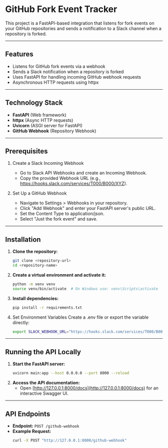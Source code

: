 # GitHub Fork Event Tracker
This project is a FastAPI-based integration that listens for fork events on your GitHub repositories and sends a notification to a Slack channel when a repository is forked.

---

## Features
- Listens for GitHub fork events via a webhook
- Sends a Slack notification when a repository is forked
- Uses FastAPI for handling incoming GitHub webhook requests
- Asynchronous HTTP requests using httpx

---

## Technology Stack
- **FastAPI** (Web framework)
- **httpx** (Async HTTP requests)
- **Uvicorn** (ASGI server for FastAPI)
- **GitHub Webhook** (Repository Webhook)

---

## Prerequisites
1. Create a Slack Incoming Webhook
   - Go to Slack API Webhooks and create an Incoming Webhook.
   - Copy the provided Webhook URL (e.g., https://hooks.slack.com/services/T000/B000/XYZ).

2. Set Up a GitHub Webhook
   - Navigate to Settings > Webhooks in your repository.
   - Click "Add Webhook" and enter your FastAPI server's public URL.
   - Set the Content Type to application/json.
   - Select "Just the fork event" and save.

---

## Installation
1. **Clone the repository:**
   ```bash
   git clone <repository-url>
   cd <repository-name>
   ```
2. **Create a virtual environment and activate it:**
   ```bash
   python -m venv venv
   source venv/bin/activate  # On Windows use: venv\Scripts\activate
   ```
3. **Install dependencies:**
   ```bash
   pip install -r requirements.txt
   ```
4. Set Environment Variables
   Create a .env file or export the variable directly:
   ```bash
   export SLACK_WEBHOOK_URL="https://hooks.slack.com/services/T000/B000/XYZ"
   ```

---

## Running the API Locally
1. **Start the FastAPI server:**
   ```bash
   uvicorn main:app --host 0.0.0.0 --port 8000 --reload
   ```
2. **Access the API documentation:**
   - Open [http://127.0.0.1:8000/docs](http://127.0.0.1:8000/docs) for an interactive Swagger UI.

---

## API Endpoints
- **Endpoint:** `POST /github-webhook`
- **Example Request:**
  ```bash
  curl -X POST "http://127.0.0.1:8000/github-webhook"
  ```

